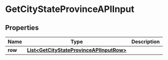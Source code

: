 
# GetCityStateProvinceAPIInput

## Properties
Name | Type | Description | Notes
------------ | ------------- | ------------- | -------------
**row** | [**List&lt;GetCityStateProvinceAPIInputRow&gt;**](GetCityStateProvinceAPIInputRow.md) |  |  [optional]



